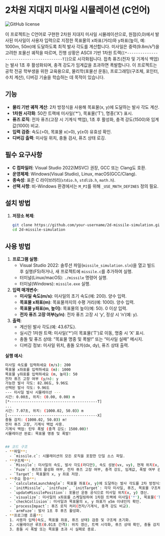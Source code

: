 # 2차원 지대지 미사일 시뮬레이션 (C언어)

![GitHub license](https://img.shields.io/badge/license-MIT-blue.svg)

이 프로젝트는 C언어로 구현한 2차원 지대지 미사일 시뮬레이션으로, 원점(0,0)에서 발사된 미사일이 사용자 입력으로 지정한 목표물의 x좌표(거리)와 y좌표(높이, 예: 1000m, 50m)에 도달하도록 최적 발사 각도를 계산합니다. 미사일은 중력(9.8m/s²)을 고려한 포물선 궤적을 따르며, 진행 상황은 ASCII 기반 1차원 트랙(`[*----------------------------------------T]`)으로 시각화됩니다. 접촉 퓨즈(전자 및 기계식 백업)는 발사 1초 후 활성화되며, 충격 강도가 임계값을 초과하면 폭발합니다. 이 프로젝트는 공학 전공 학부생을 위한 교육용으로, 물리학(포물선 운동), 프로그래밍(구조체, 포인터, 수치 계산), 디버깅 기술을 학습하는 데 목적이 있습니다.

## 기능
- **물리 기반 궤적 계산**: 2차 방정식을 사용해 목표물(x, y)에 도달하는 발사 각도 계산.
- **1차원 시각화**: 50칸 트랙에 미사일('*'), 목표물('T'), 명중('X') 표시.
- **퓨즈 로직**: 전자 퓨즈(고장 시 기계식 백업), 1초 후 활성화, 충격 강도(1500)와 임계값(1000) 비교.
- **입력 검증**: 속도(>0), 목표물 x(>0), y(≥0) 유효성 확인.
- **디버깅 출력**: 미사일 위치, 충돌 검사, 퓨즈 상태 로깅.

## 필수 요구사항
- **C 컴파일러**: Visual Studio 2022(MSVC) 권장, GCC 또는 Clang도 호환.
- **운영체제**: Windows(Visual Studio), Linux, macOS(GCC/Clang).
- **종속성**: 표준 C 라이브러리(`stdio.h`, `stdlib.h`, `math.h`).
- **선택 사항**: 비-Windows 환경에서는 `M_PI`를 위해 `_USE_MATH_DEFINES` 정의 필요.

## 설치 방법
1. **저장소 복제**:
   ```bash
   git clone https://github.com/your-username/2d-missile-simulation.git
   cd 2d-missile-simulation

## 사용 방법
1. **프로그램 실행**:
   - Visual Studio 2022: 솔루션 파일(`missile_simulation.sln`)을 열고 빌드 후 실행(F5)하거나, 새 프로젝트에 `missile.c`를 추가하여 실행.
   - 터미널(Linux/macOS): `./missile` 명령어 실행.
   - 터미널(Windows): `missile.exe` 실행.
2. **입력 매개변수**:
   - **미사일 속도(m/s)**: 미사일의 초기 속도(예: 200). 양수 입력.
   - **목표물 x좌표(m)**: 목표물까지의 수평 거리(예: 1000). 양수 입력.
   - **목표물 y좌표(m, 높이)**: 목표물의 높이(예: 50). 0 이상 입력.
   - **전자 퓨즈 고장 여부(y/n)**: 전자 퓨즈 고장 시 ‘y’, 정상 시 ‘n’(예: y).
3. **출력**:
   - 계산된 발사 각도(예: 43.67도).
   - 실시간 1차원 트랙: 미사일('*')이 목표물('T')로 이동, 명중 시 ‘X’ 표시.
   - 충돌 및 퓨즈 상태: “목표물 명중 및 폭발!” 또는 “미사일 실패” 메시지.
   - 디버깅 정보: 미사일 위치, 충돌 오차(dx, dy), 퓨즈 상태 출력.

**실행 예시**:
```bash
미사일 속도를 입력하세요 (m/s): 200
목표물 x좌표를 입력하세요 (m): 1000
목표물 y좌표를 입력하세요 (m, 높이): 50
전자 퓨즈 고장 여부 (y/n): y
가능한 발사 각도: 82.86도, 9.96도
선택된 발사 각도: 9.96도
--- 미사일 발사 시뮬레이션 ---
시간: 0.00초, 위치: (0.00, 0.00) m
[*----------------------------------------T]
...
시간: 7.07초, 위치: (1000.02, 50.03) m
[-----------------------------------------X]
충돌 감지: (1000.02, 50.03) m!
전자 퓨즈 고장, 기계식 백업 사용.
기계식 백업: 탄두 폭발 (충격 강도: 1500.00)!
시뮬레이션 완료: 목표물 명중 및 폭발!


## 코드 구조
- **파일**:
  - `missile.c`: 시뮬레이션의 모든 로직을 포함한 단일 소스 파일.
- **구조체**:
  - `Missile`: 미사일의 속도, 발사 각도(라디안), 속도 성분(vx, vy), 현재 위치(x, y), 발사 시간, 발사 상태 저장.
  - `Fuze`: 퓨즈의 활성화 여부, 전자 퓨즈 고장 여부, 충격 강도, 임계값, 폭발 여부 관리.
  - `Target`: 목표물의 x, y 좌표 저장.
- **주요 함수**:
  - `calculateLaunchAngle`: 목표물 좌표(x, y)에 도달하는 발사 각도를 2차 방정식으로 계산, 낮은 각도 선택.
  - `initMissile`, `initFuze`, `initTarget`: 각각 미사일, 퓨즈, 목표물 구조체 초기화.
  - `updateMissilePosition`: 포물선 운동 공식으로 미사일 위치(x, y) 갱신.
  - `visualize`: 미사일의 x좌표를 스케일링하여 1차원 트랙에 미사일('*'), 목표물('T'), 명중('X') 렌더링.
  - `checkCollision`: 미사일과 목표물의 x, y 좌표가 ±5m 이내인지 확인.
  - `processImpact`: 퓨즈 로직 처리(전자/기계식, 충격 강도 비교).
  - `armFuze`: 발사 1초 후 퓨즈 활성화.
- **프로그램 흐름**:
  1. 사용자 입력(속도, 목표물 좌표, 퓨즈 상태) 검증 및 구조체 초기화.
  2. 시뮬레이션 루프(0.01초 간격): 위치 갱신, 트랙 시각화, 퓨즈 상태 확인, 충돌 감지, 퓨즈 폭발 처리.
  3. 충돌 시 폭발 또는 목표물 초과 시 실패로 종료.
